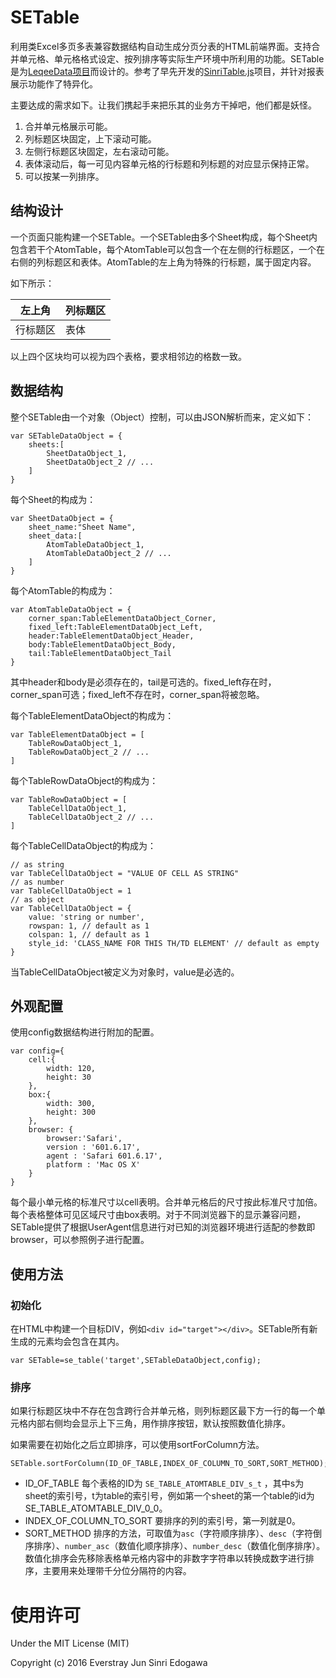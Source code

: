 # SETable
利用类Excel多页多表兼容数据结构自动生成分页分表的HTML前端界面。支持合并单元格、单元格格式设定、按列排序等实际生产环境中所利用的功能。SETable是为[LeqeeData项目](https://bi.leqee.com/)而设计的。参考了早先开发的[SinriTable.js](http://github.everstray.com/SinriTable.js/)项目，并针对报表展示功能作了特异化。

主要达成的需求如下。让我们携起手来把乐其的业务方干掉吧，他们都是妖怪。

1. 合并单元格展示可能。
2. 列标题区块固定，上下滚动可能。
3. 左侧行标题区块固定，左右滚动可能。
4. 表体滚动后，每一可见内容单元格的行标题和列标题的对应显示保持正常。
5. 可以按某一列排序。

## 结构设计

一个页面只能构建一个SETable。一个SETable由多个Sheet构成，每个Sheet内包含若干个AtomTable，每个AtomTable可以包含一个在左侧的行标题区，一个在右侧的列标题区和表体。AtomTable的左上角为特殊的行标题，属于固定内容。

如下所示：

| 左上角 | 列标题区 |
|----|----|
| 行标题区 | 表体 |

以上四个区块均可以视为四个表格，要求相邻边的格数一致。

## 数据结构

整个SETable由一个对象（Object）控制，可以由JSON解析而来，定义如下：

	var SETableDataObject = {
		sheets:[
			SheetDataObject_1,
			SheetDataObject_2 // ...
		]
	}

每个Sheet的构成为：

	var SheetDataObject = {		
		sheet_name:"Sheet Name",
		sheet_data:[
			AtomTableDataObject_1,
			AtomTableDataObject_2 // ...
		]
	}

每个AtomTable的构成为：

	var AtomTableDataObject = {
		corner_span:TableElementDataObject_Corner,
		fixed_left:TableElementDataObject_Left,
		header:TableElementDataObject_Header,
		body:TableElementDataObject_Body,
		tail:TableElementDataObject_Tail
	}

其中header和body是必须存在的，tail是可选的。fixed_left存在时，corner_span可选；fixed_left不存在时，corner_span将被忽略。

每个TableElementDataObject的构成为：

	var TableElementDataObject = [
		TableRowDataObject_1,
		TableRowDataObject_2 // ...
	]

每个TableRowDataObject的构成为：

	var TableRowDataObject = [
		TableCellDataObject_1,
		TableCellDataObject_2 // ...
	]

每个TableCellDataObject的构成为：

	// as string
	var TableCellDataObject = "VALUE OF CELL AS STRING"
	// as number
	var TableCellDataObject = 1
	// as object
	var TableCellDataObject = {
		value: 'string or number', 
		rowspan: 1, // default as 1
		colspan: 1, // default as 1
		style_id: 'CLASS_NAME FOR THIS TH/TD ELEMENT' // default as empty
	}

当TableCellDataObject被定义为对象时，value是必选的。

## 外观配置

使用config数据结构进行附加的配置。

	var config={
        cell:{
            width: 120,
            height: 30
        },
        box:{
            width: 300,
            height: 300
        },
        browser: { 
        	browser:'Safari', 
        	version : '601.6.17', 
        	agent : 'Safari 601.6.17', 
        	platform : 'Mac OS X' 
        }
    }

每个最小单元格的标准尺寸以cell表明。合并单元格后的尺寸按此标准尺寸加倍。每个表格整体可见区域尺寸由box表明。对于不同浏览器下的显示兼容问题，SETable提供了根据UserAgent信息进行对已知的浏览器环境进行适配的参数即browser，可以参照例子进行配置。

## 使用方法

### 初始化

在HTML中构建一个目标DIV，例如`<div id="target"></div>`。SETable所有新生成的元素均会包含在其内。

	var SETable=se_table('target',SETableDataObject,config);

### 排序

如果行标题区块中不存在包含跨行合并单元格，则列标题区最下方一行的每一个单元格内部右侧均会显示上下三角，用作排序按钮，默认按照数值化排序。

如果需要在初始化之后立即排序，可以使用sortForColumn方法。

	SETable.sortForColumn(ID_OF_TABLE,INDEX_OF_COLUMN_TO_SORT,SORT_METHOD);

* ID_OF_TABLE 每个表格的ID为 `SE_TABLE_ATOMTABLE_DIV_s_t` ，其中s为sheet的索引号，t为table的索引号，例如第一个sheet的第一个table的id为SE_TABLE_ATOMTABLE_DIV_0_0。
* INDEX_OF_COLUMN_TO_SORT 要排序的列的索引号，第一列就是0。
* SORT_METHOD 排序的方法，可取值为`asc`（字符顺序排序）、`desc`（字符倒序排序）、`number_asc`（数值化顺序排序）、`number_desc`（数值化倒序排序）。数值化排序会先移除表格单元格内容中的非数字字符串以转换成数字进行排序，主要用来处理带千分位分隔符的内容。

# 使用许可

Under the MIT License (MIT)

Copyright (c) 2016 Everstray Jun Sinri Edogawa


